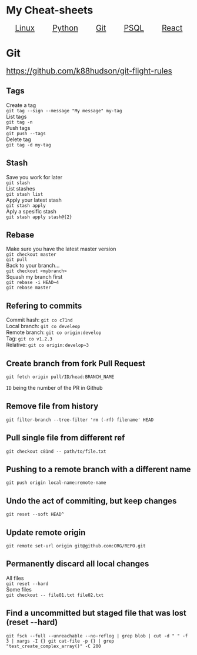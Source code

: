 # My Cheat-sheets

<style>
    a   {font-size:1.5em}
</style>
<div style='display:flex; justify-content:space-around;'>
    <a href="linux">
        Linux
    </a>
    <a href="python">
        Python
    </a>
    <a href="git">
        Git
    </a><a href="psql">
        PSQL
    </a>
    <a href="react">
        React
    </a>
</div>  

# Git

<https://github.com/k88hudson/git-flight-rules>

## Tags

Create a tag  
`git tag --sign --message "My message" my-tag`  
List tags  
`git tag -n`  
Push tags  
`git push --tags`  
Delete tag  
`git tag -d my-tag`  

## Stash

Save you work for later  
`git stash`  
List stashes  
`git stash list`  
Apply your latest stash  
`git stash apply`  
Aply a spesific stash  
`git stash apply stash@{2}`

## Rebase

Make sure you have the latest master version  
`git checkout master`  
`git pull`  
Back to your branch...  
`git checkout <mybranch>`  
Squash my branch first  
`git rebase -i HEAD~4`  
`git rebase master`

## Refering to commits

Commit hash: `git co c71nd`  
Local branch: `git co develeop`  
Remote branch: `git co origin:develop`  
Tag: `git co v1.2.3`  
Relative: `git co origin:develop~3`  

## Create branch from fork Pull Request

`git fetch origin pull/ID/head:BRANCH_NAME`

`ID` being the number of the PR in Github

## Remove file from history

`git filter-branch --tree-filter 'rm (-rf) filename' HEAD`

## Pull single file from different ref

`git checkout c81nd -- path/to/file.txt`

## Pushing to a remote branch with a different name

`git push origin local-name:remote-name`

## Undo the act of commiting, but keep changes

`git reset --soft HEAD^`

## Update remote origin

`git remote set-url origin git@github.com:ORG/REPO.git`

## Permanently discard all local changes
All files  
`git reset --hard`  
Some files  
`git checkout -- file01.txt file02.txt`

## Find a uncommitted but staged file that was lost (reset --hard)

`git fsck --full --unreachable --no-reflog | grep blob | cut -d " " -f 3 | xargs -I {} git cat-file -p {} | grep "test_create_complex_array()" -C 200`

